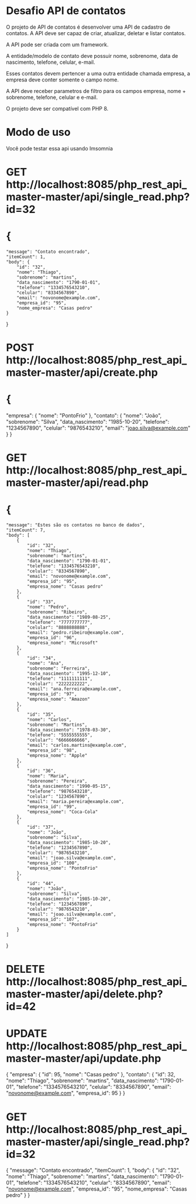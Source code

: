 
# Desafio API de contatos
O projeto de API de contatos é desenvolver uma API de cadastro de contatos. A API deve ser capaz de criar, atualizar, deletar e listar contatos.

A API pode ser criada com um framework.

A entidade/modelo de contato deve possuir nome, sobrenome, data de nascimento, telefone, celular, e-mail.

Esses contatos devem pertencer a uma outra entidade chamada empresa, a empresa deve conter somente o campo nome.

A API deve receber parametros de filtro para os campos empresa, nome + sobrenome, telefone, celular e e-mail.

O projeto deve ser compatível com PHP 8.

# Modo de uso 

Você pode testar essa api usando Imsomnia

# GET http://localhost:8085/php_rest_api_master-master/api/single_read.php?id=32

# {
	"message": "Contato encontrado",
	"itemCount": 1,
	"body": {
		"id": "32",
		"nome": "Thiago",
		"sobrenome": "martins",
		"data_nascimento": "1790-01-01",
		"telefone": "1334576543210",
		"celular": "8334567890",
		"email": "novonome@example.com",
		"empresa_id": "95",
		"nome_empresa": "Casas pedro"
	}
}

# POST http://localhost:8085/php_rest_api_master-master/api/create.php

# {
  "empresa": {
    "nome": "PontoFrio"
  },
  "contato": {
    "nome": "João",
    "sobrenome": "Silva",
    "data_nascimento": "1985-10-20",
    "telefone": "1234567890",
    "celular": "9876543210",
    "email": "joao.silva@example.com"
  }
}

# GET http://localhost:8085/php_rest_api_master-master/api/read.php

# {
	"message": "Estes são os contatos no banco de dados",
	"itemCount": 7,
	"body": [
		{
			"id": "32",
			"nome": "Thiago",
			"sobrenome": "martins",
			"data_nascimento": "1790-01-01",
			"telefone": "1334576543210",
			"celular": "8334567890",
			"email": "novonome@example.com",
			"empresa_id": "95",
			"empresa_nome": "Casas pedro"
		},
		{
			"id": "33",
			"nome": "Pedro",
			"sobrenome": "Ribeiro",
			"data_nascimento": "1989-08-25",
			"telefone": "7777777777",
			"celular": "8888888888",
			"email": "pedro.ribeiro@example.com",
			"empresa_id": "96",
			"empresa_nome": "Microsoft"
		},
		{
			"id": "34",
			"nome": "Ana",
			"sobrenome": "Ferreira",
			"data_nascimento": "1995-12-10",
			"telefone": "1111111111",
			"celular": "2222222222",
			"email": "ana.ferreira@example.com",
			"empresa_id": "97",
			"empresa_nome": "Amazon"
		},
		{
			"id": "35",
			"nome": "Carlos",
			"sobrenome": "Martins",
			"data_nascimento": "1978-03-30",
			"telefone": "5555555555",
			"celular": "6666666666",
			"email": "carlos.martins@example.com",
			"empresa_id": "98",
			"empresa_nome": "Apple"
		},
		{
			"id": "36",
			"nome": "Maria",
			"sobrenome": "Pereira",
			"data_nascimento": "1990-05-15",
			"telefone": "9876543210",
			"celular": "1234567890",
			"email": "maria.pereira@example.com",
			"empresa_id": "99",
			"empresa_nome": "Coca-Cola"
		},
		{
			"id": "37",
			"nome": "João",
			"sobrenome": "Silva",
			"data_nascimento": "1985-10-20",
			"telefone": "1234567890",
			"celular": "9876543210",
			"email": "joao.silva@example.com",
			"empresa_id": "100",
			"empresa_nome": "PontoFrio"
		},
		{
			"id": "44",
			"nome": "João",
			"sobrenome": "Silva",
			"data_nascimento": "1985-10-20",
			"telefone": "1234567890",
			"celular": "9876543210",
			"email": "joao.silva@example.com",
			"empresa_id": "107",
			"empresa_nome": "PontoFrio"
		}
	]
}

# DELETE http://localhost:8085/php_rest_api_master-master/api/delete.php?id=42

# UPDATE http://localhost:8085/php_rest_api_master-master/api/update.php

{
  "empresa": {
    "id": 95,
    "nome": "Casas pedro"
  },
  "contato": {
    "id": 32,
    "nome": "Thiago",
    "sobrenome": "martins",
    "data_nascimento": "1790-01-01",
    "telefone": "1334576543210",
    "celular": "8334567890",
    "email": "novonome@example.com",
    "empresa_id": 95
  }
}


# GET http://localhost:8085/php_rest_api_master-master/api/single_read.php?id=32

{
	"message": "Contato encontrado",
	"itemCount": 1,
	"body": {
		"id": "32",
		"nome": "Thiago",
		"sobrenome": "martins",
		"data_nascimento": "1790-01-01",
		"telefone": "1334576543210",
		"celular": "8334567890",
		"email": "novonome@example.com",
		"empresa_id": "95",
		"nome_empresa": "Casas pedro"
	}
}

